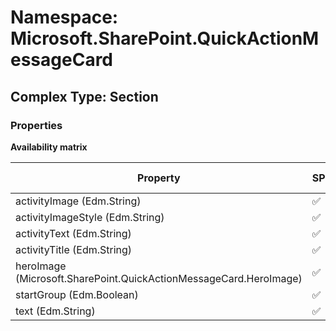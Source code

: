 # Namespace: Microsoft.SharePoint.QuickActionMessageCard

## Complex Type: Section

### Properties

**Availability matrix**

Property | SPO | SP 2019 | SP 2016 | SP 2013
----------|-----|---------|---------|--------
activityImage (Edm.String) | ✅ | ✅ | ❌ | ❌
activityImageStyle (Edm.String) | ✅ | ✅ | ❌ | ❌
activityText (Edm.String) | ✅ | ✅ | ❌ | ❌
activityTitle (Edm.String) | ✅ | ✅ | ❌ | ❌
heroImage (Microsoft.SharePoint.QuickActionMessageCard.HeroImage) | ✅ | ✅ | ❌ | ❌
startGroup (Edm.Boolean) | ✅ | ✅ | ❌ | ❌
text (Edm.String) | ✅ | ✅ | ❌ | ❌

